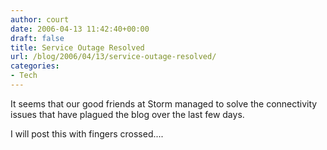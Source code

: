 ```yaml
---
author: court
date: 2006-04-13 11:42:40+00:00
draft: false
title: Service Outage Resolved
url: /blog/2006/04/13/service-outage-resolved/
categories:
- Tech
---
```


It seems that our good friends at Storm managed to solve the connectivity issues that have plagued the blog over the last few days.  

I will post this with fingers crossed....
